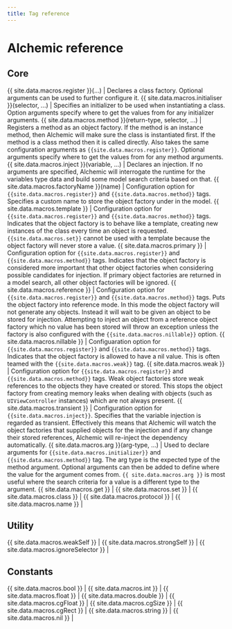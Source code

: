 ```yaml
---
title: Tag reference
---
```


# Alchemic reference

## Core
	
{{ site.data.macros.register }}(...) | Declares a class factory. Optional arguments can be used to further configure it.
{{ site.data.macros.initialiser }}(selector, ...) | Specifies an initializer to be used when instantiating a class. Option arguments specify where to get the values from for any initializer arguments. 
{{ site.data.macros.method }}(return-type, selector, ...) | Registers a method as an object factory. If the method is an instance method, then Alchemic will make sure the class is instantiated first. If the method is a class method then it is called directly. Also takes the same configuration arguments as `{{site.data.macros.register}}`. Optional arguments specify where to get the values from for any method arguments.
{{ site.data.macros.inject }}(variable, ...) | Declares an injection. If no arguments are specified, Alchemic will interrogate the runtime for the variables type data and build some model search criteria based on that.
{{ site.data.macros.factoryName }}(name) | Configuration option for `{{site.data.macros.register}}` and `{{site.data.macros.method}}` tags. Specifies a custom name to store the object factory under in the model.
{{ site.data.macros.template }} | Configuration option for `{{site.data.macros.register}}` and `{{site.data.macros.method}}` tags. Indicates that the object factory is to behave like a template, creating new instances of the class every time an object is requested. `{{site.data.macros.set}}` cannot be used with a template because the object factory will never store a value.
{{ site.data.macros.primary }} | Configuration option for `{{site.data.macros.register}}` and `{{site.data.macros.method}}` tags. Indicates that the object factory is considered more important that other object factories when considering possible candidates for injection. If primary object factories are returned in a model search, all other object factories will be ignored.
{{ site.data.macros.reference }} | Configuration option for `{{site.data.macros.register}}` and `{{site.data.macros.method}}` tags. Puts the object factory into reference mode. In this mode the object factory will not generate any objects. Instead it will wait to be given an object to be stored for injection. Attempting to inject an object from a reference object factory which no value has been stored will throw an exception unless the factory is also configured with the `{{site.data.macros.nillable}}` option.
{{ site.data.macros.nillable }} | Configuaration option for `{{site.data.macros.register}}` and `{{site.data.macros.method}}` tags. Indicates that the object factory is allowed to have a nil value. This is often teamed with the `{{site.data.macros.weak}}` tag.
{{ site.data.macros.weak }} | Configuration option for `{{site.data.macros.register}}` and `{{site.data.macros.method}}` tags. Weak object factories store weak references to the objects they have created or stored.  This stops the object factory from creating memory leaks when dealing with objects (such as `UIViewController` instances) which are not always present. 
{{ site.data.macros.transient }} | Configuration option for  `{{site.data.macros.inject}}`. Specifies that the variable injection is regarded as transient. Effectively this means that Alchemic will watch the object factories that supplied objects for the injection and if any change their stored references, Alchemic will re-inject the dependency automatically.
{{ site.data.macros.arg }}(arg-type, ...) | Used to declare arguments for `{{site.data.macros.initializer}}` and `{{site.data.macros.method}}` tag. The arg type is the expected type of the method argument. Optional arguments can then be added to define where the value for the argument comes from. `{{ site.data.macros.arg }}` is most useful where the search criteria for a value is a different type to the argument.
{{ site.data.macros.get }} |
{{ site.data.macros.set }} |
{{ site.data.macros.class }} |
{{ site.data.macros.protocol }} |
{{ site.data.macros.name }} |

## Utility

{{ site.data.macros.weakSelf }} |
{{ site.data.macros.strongSelf }} |
{{ site.data.macros.ignoreSelector }} |

## Constants

{{ site.data.macros.bool }} |
{{ site.data.macros.int }} |
{{ site.data.macros.float }} |
{{ site.data.macros.double }} |
{{ site.data.macros.cgFloat }} |
{{ site.data.macros.cgSize }} |
{{ site.data.macros.cgRect }} |
{{ site.data.macros.string }} |
{{ site.data.macros.nil }} |



